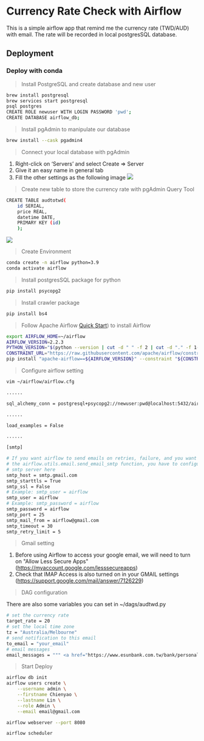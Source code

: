 # Currency Rate Check with Airflow
This is a simple airflow app that remind me the currency rate (TWD/AUD) with email. The rate will be recorded in local postgresSQL database.


## Deployment
### Deploy with conda
> Install PostgreSQL and create database and new user
```bash
brew install postgresql
brew services start postgresql
psql postgres
CREATE ROLE newuser WITH LOGIN PASSWORD 'pwd';
CREATE DATABASE airflow_db;
```
> Install pgAdmin to manipulate our database
```bash
brew install --cask pgadmin4
```
> Connect your local database with pgAdmin
1. Right-click on ‘Servers’ and select Create => Server
2. Give it an easy name in general tab
3. Fill the other settings as the following image
![](https://github.com/ChienYao-Lin/currency_rate_check_airflow/blob/main/images/pgAdmin_sever_setting.png)

> Create new table to store the currency rate with pgAdmin Query Tool
```bash
CREATE TABLE audtotwd(
	id SERIAL,
	price REAL,
	datetime DATE,
	PRIMARY KEY (id)
	);
```
![](https://github.com/ChienYao-Lin/currency_rate_check_airflow/blob/main/images/pgAdmin_query_tool.png)

> Create Environment
```bash
conda create -n airflow python=3.9
conda activate airflow
```

> Install postgresSQL package for python
```bash
pip install psycopg2
```

> Install crawler package 
```bash
pip install bs4
```

> Follow Apache Airflow [Quick Start](https://airflow.apache.org/docs/apache-airflow/stable/start/local.html)) to install Airflow
```bash
export AIRFLOW_HOME=~/airflow
AIRFLOW_VERSION=2.2.3
PYTHON_VERSION="$(python --version | cut -d " " -f 2 | cut -d "." -f 1-2)"
CONSTRAINT_URL="https://raw.githubusercontent.com/apache/airflow/constraints-${AIRFLOW_VERSION}/constraints-${PYTHON_VERSION}.txt"
pip install "apache-airflow==${AIRFLOW_VERSION}" --constraint "${CONSTRAINT_URL}"
```

> Configure airflow setting
```bash
vim ~/airflow/airflow.cfg
```

```bash
......

sql_alchemy_conn = postgresql+psycopg2://newuser:pwd@localhost:5432/airflow_db

......

load_examples = False

......

[smtp]

# If you want airflow to send emails on retries, failure, and you want to use
# the airflow.utils.email.send_email_smtp function, you have to configure an
# smtp server here
smtp_host = smtp.gmail.com
smtp_starttls = True
smtp_ssl = False
# Example: smtp_user = airflow
smtp_user = airflow
# Example: smtp_password = airflow
smtp_password = airflow
smtp_port = 25
smtp_mail_from = airflow@gmail.com
smtp_timeout = 30
smtp_retry_limit = 5

```

> Gmail setting
1. Before using Airflow to access your google email, we will need to turn on "Allow Less Secure Apps"
(https://myaccount.google.com/lesssecureapps)
2. Check that IMAP Access is also turned on in your GMAIL settings
(https://support.google.com/mail/answer/7126229)

> DAG configuration

There are also some variables you can set in ~/dags/audtwd.py
```bash
# set the currency rate
target_rate = 20
# set the local time zone
tz = "Australia/Melbourne"
# send notification to this email
to_email = "your_email"
# email messages
email_messages = """ <a href="https://www.esunbank.com.tw/bank/personal/deposit/rate/forex/exchange-rate-chart?Currency=AUD/TWD">E.SUN BANK</a> """
```

> Start Deploy
```bash
airflow db init
airflow users create \
    --username admin \
    --firstname Chienyao \
    --lastname Lin \
    --role Admin \
    --email email@gmail.com

airflow webserver --port 8080

airflow scheduler
```

















